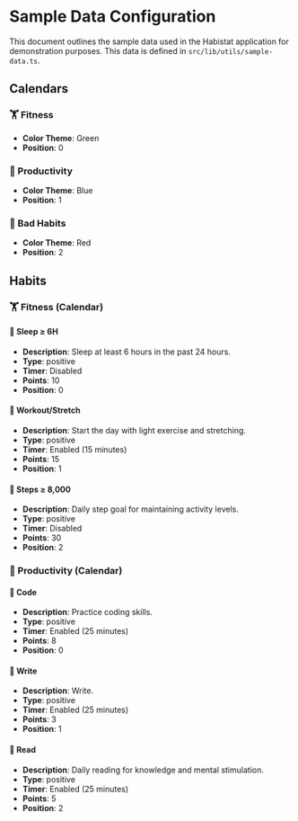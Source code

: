 # Sample Data Configuration

This document outlines the sample data used in the Habistat application for demonstration purposes. This data is defined in `src/lib/utils/sample-data.ts`.

## Calendars

### 🏋️ Fitness

- **Color Theme**: Green
- **Position**: 0

### 🧠 Productivity

- **Color Theme**: Blue
- **Position**: 1

### 🚫 Bad Habits

- **Color Theme**: Red
- **Position**: 2

## Habits

### 🏋️ Fitness (Calendar)

#### 🛌 Sleep ≥ 6H

- **Description**: Sleep at least 6 hours in the past 24 hours.
- **Type**: positive
- **Timer**: Disabled
- **Points**: 10
- **Position**: 0

#### 🤸 Workout/Stretch

- **Description**: Start the day with light exercise and stretching.
- **Type**: positive
- **Timer**: Enabled (15 minutes)
- **Points**: 15
- **Position**: 1

#### 🚶 Steps ≥ 8,000

- **Description**: Daily step goal for maintaining activity levels.
- **Type**: positive
- **Timer**: Disabled
- **Points**: 30
- **Position**: 2

### 🧠 Productivity (Calendar)

#### 🎯 Code

- **Description**: Practice coding skills.
- **Type**: positive
- **Timer**: Enabled (25 minutes)
- **Points**: 8
- **Position**: 0

#### 📝 Write

- **Description**: Write.
- **Type**: positive
- **Timer**: Enabled (25 minutes)
- **Points**: 3
- **Position**: 1

#### 📖 Read

- **Description**: Daily reading for knowledge and mental stimulation.
- **Type**: positive
- **Timer**: Enabled (25 minutes)
- **Points**: 5
- **Position**: 2
